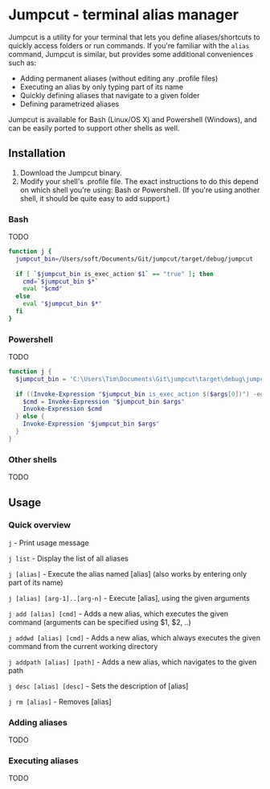 # Jumpcut - terminal alias manager

Jumpcut is a utility for your terminal that lets you define aliases/shortcuts to quickly access folders or run commands. If you're familiar with the `alias` command, Jumpcut is similar, but provides some additional conveniences such as:
- Adding permanent aliases (without editing any .profile files)
- Executing an alias by only typing part of its name
- Quickly defining aliases that navigate to a given folder
- Defining parametrized aliases

Jumpcut is available for Bash (Linux/OS X) and Powershell (Windows), and can be easily ported to support other shells as well.

## Installation

1. Download the Jumpcut binary.
2. Modify your shell's .profile file. The exact instructions to do this depend on which shell you're using: Bash or Powershell. (If you're using another shell, it should be quite easy to add support.)

### Bash

TODO

```bash
function j {
  jumpcut_bin=/Users/soft/Documents/Git/jumpcut/target/debug/jumpcut
  
  if [ `$jumpcut_bin is_exec_action $1` == "true" ]; then
    cmd=`$jumpcut_bin $*`
    eval "$cmd"
  else
    eval "$jumpcut_bin $*"
  fi
}
```

### Powershell

TODO

```powershell
function j {
  $jumpcut_bin = 'C:\Users\Tim\Documents\Git\jumpcut\target\debug\jumpcut.exe'
  
  if ((Invoke-Expression "$jumpcut_bin is_exec_action $($args[0])") -eq "true") {
    $cmd = Invoke-Expression "$jumpcut_bin $args"
    Invoke-Expression $cmd
  } else {
    Invoke-Expression "$jumpcut_bin $args"
  }
}
```

### Other shells

TODO

## Usage

### Quick overview

`j`  - Print usage message

`j list` - Display the list of all aliases

`j [alias]` - Execute the alias named [alias] (also works by entering only part of its name)

`j [alias] [arg-1]..[arg-n]` - Execute [alias], using the given arguments

`j add [alias] [cmd]` - Adds a new alias, which executes the given command (arguments can be specified using $1, $2, ..)

`j addwd [alias] [cmd]` - Adds a new alias, which always executes the given command from the current working directory

`j addpath [alias] [path]` - Adds a new alias, which navigates to the given path

`j desc [alias] [desc]` - Sets the description of [alias]

`j rm [alias]` - Removes [alias]

### Adding aliases

TODO

### Executing aliases

TODO
